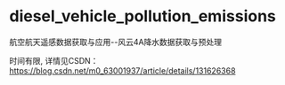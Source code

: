 # diesel_vehicle_pollution_emissions

航空航天遥感数据获取与应用--风云4A降水数据获取与预处理

时间有限, 详情见CSDN：https://blog.csdn.net/m0_63001937/article/details/131626368
